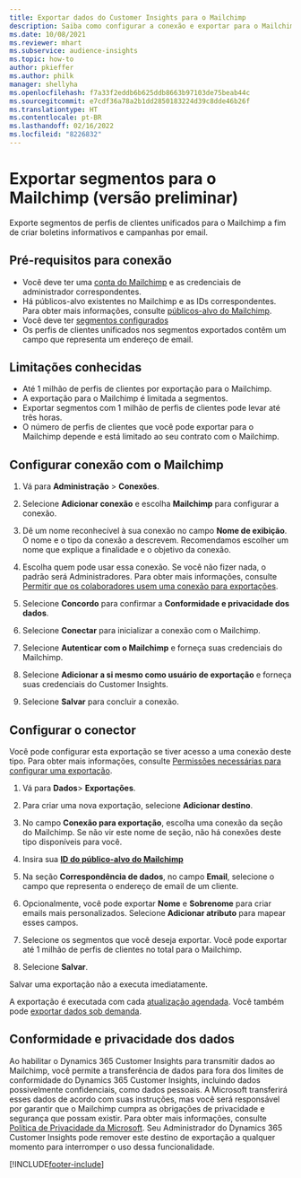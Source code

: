 ```yaml
---
title: Exportar dados do Customer Insights para o Mailchimp
description: Saiba como configurar a conexão e exportar para o Mailchimp.
ms.date: 10/08/2021
ms.reviewer: mhart
ms.subservice: audience-insights
ms.topic: how-to
author: pkieffer
ms.author: philk
manager: shellyha
ms.openlocfilehash: f7a33f2eddb6b625ddb8663b97103de75beab44c
ms.sourcegitcommit: e7cdf36a78a2b1dd2850183224d39c8dde46b26f
ms.translationtype: HT
ms.contentlocale: pt-BR
ms.lasthandoff: 02/16/2022
ms.locfileid: "8226832"
---
```

# <a name="export-segments-to-mailchimp-preview"></a>Exportar segmentos para o Mailchimp (versão preliminar)

Exporte segmentos de perfis de clientes unificados para o Mailchimp a fim de criar boletins informativos e campanhas por email.

## <a name="prerequisites-for-connection"></a>Pré-requisitos para conexão

-   Você deve ter uma [conta do Mailchimp](https://mailchimp.com/) e as credenciais de administrador correspondentes.
-   Há públicos-alvo existentes no Mailchimp e as IDs correspondentes. Para obter mais informações, consulte [públicos-alvo do Mailchimp](https://mailchimp.com/help/create-audience/).
-   Você deve ter [segmentos configurados](segments.md)
-   Os perfis de clientes unificados nos segmentos exportados contêm um campo que representa um endereço de email.

## <a name="known-limitations"></a>Limitações conhecidas

- Até 1 milhão de perfis de clientes por exportação para o Mailchimp.
- A exportação para o Mailchimp é limitada a segmentos.
- Exportar segmentos com 1 milhão de perfis de clientes pode levar até três horas. 
- O número de perfis de clientes que você pode exportar para o Mailchimp depende e está limitado ao seu contrato com o Mailchimp.

## <a name="set-up-connection-to-mailchimp"></a>Configurar conexão com o Mailchimp

1. Vá para **Administração** > **Conexões**.

1. Selecione **Adicionar conexão** e escolha **Mailchimp** para configurar a conexão.

1. Dê um nome reconhecível à sua conexão no campo **Nome de exibição**. O nome e o tipo da conexão a descrevem. Recomendamos escolher um nome que explique a finalidade e o objetivo da conexão.

1. Escolha quem pode usar essa conexão. Se você não fizer nada, o padrão será Administradores. Para obter mais informações, consulte [Permitir que os colaboradores usem uma conexão para exportações](connections.md#allow-contributors-to-use-a-connection-for-exports).

1. Selecione **Concordo** para confirmar a **Conformidade e privacidade dos dados**.

1. Selecione **Conectar** para inicializar a conexão com o Mailchimp.

1. Selecione **Autenticar com o Mailchimp** e forneça suas credenciais do Mailchimp.

1. Selecione **Adicionar a si mesmo como usuário de exportação** e forneça suas credenciais do Customer Insights.

1. Selecione **Salvar** para concluir a conexão. 

## <a name="configure-the-connector"></a>Configurar o conector

Você pode configurar esta exportação se tiver acesso a uma conexão deste tipo. Para obter mais informações, consulte [Permissões necessárias para configurar uma exportação](export-destinations.md#set-up-a-new-export).

1. Vá para **Dados**> **Exportações**.

1. Para criar uma nova exportação, selecione **Adicionar destino**.

1. No campo **Conexão para exportação**, escolha uma conexão da seção do Mailchimp. Se não vir este nome de seção, não há conexões deste tipo disponíveis para você.

1. Insira sua **[ID do público-alvo do Mailchimp](https://mailchimp.com/help/find-audience-id/)**

1. Na seção **Correspondência de dados**, no campo **Email**, selecione o campo que representa o endereço de email de um cliente. 

1. Opcionalmente, você pode exportar **Nome** e **Sobrenome** para criar emails mais personalizados. Selecione **Adicionar atributo** para mapear esses campos.

1. Selecione os segmentos que você deseja exportar. Você pode exportar até 1 milhão de perfis de clientes no total para o Mailchimp.

1. Selecione **Salvar**.

Salvar uma exportação não a executa imediatamente.

A exportação é executada com cada [atualização agendada](system.md#schedule-tab). Você também pode [exportar dados sob demanda](export-destinations.md#run-exports-on-demand). 

## <a name="data-privacy-and-compliance"></a>Conformidade e privacidade dos dados

Ao habilitar o Dynamics 365 Customer Insights para transmitir dados ao Mailchimp, você permite a transferência de dados para fora dos limites de conformidade do Dynamics 365 Customer Insights, incluindo dados possivelmente confidenciais, como dados pessoais. A Microsoft transferirá esses dados de acordo com suas instruções, mas você será responsável por garantir que o Mailchimp cumpra as obrigações de privacidade e segurança que possam existir. Para obter mais informações, consulte [Política de Privacidade da Microsoft](https://go.microsoft.com/fwlink/?linkid=396732).
Seu Administrador do Dynamics 365 Customer Insights pode remover este destino de exportação a qualquer momento para interromper o uso dessa funcionalidade.

[!INCLUDE[footer-include](../includes/footer-banner.md)]
